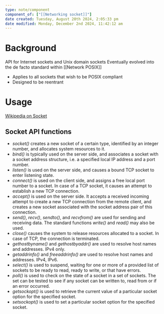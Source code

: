 ```yaml
---
type: note/component
component_of: ["[[Networking socket]]"]
date created: Tuesday, August 20th 2024, 2:05:33 pm
date modified: Monday, December 2nd 2024, 11:42:12 am
---
```

# Background
API for Internet sockets and Unix domain sockets
Eventually evolved into the de facto standard within [[Network POSIX]]
- Applies to all sockets that wish to be POSIX compliant
- Designed to be reentrant

# Usage
[Wikipedia on Socket](https://en.wikipedia.org/wiki/Berkeley_sockets)

## Socket API functions
- _socket()_ creates a new socket of a certain type, identified by an integer number, and allocates system resources to it.
- _bind()_ is typically used on the server side, and associates a socket with a socket address structure, i.e. a specified local IP address and a port number.
- _listen()_ is used on the server side, and causes a bound TCP socket to enter listening state.
- _connect()_ is used on the client side, and assigns a free local port number to a socket. In case of a TCP socket, it causes an attempt to establish a new TCP connection.
- _accept()_ is used on the server side. It accepts a received incoming attempt to create a new TCP connection from the remote client, and creates a new socket associated with the socket address pair of this connection.
- _send()_, _recv()_, _sendto()_, and _recvfrom()_ are used for sending and receiving data. The standard functions _write()_ and _read()_ may also be used.
- _close()_ causes the system to release resources allocated to a socket. In case of TCP, the connection is terminated.
- _gethostbyname()_ and _gethostbyaddr()_ are used to resolve host names and addresses. IPv4 only.
- _getaddrinfo()_ and _freeaddrinfo()_ are used to resolve host names and addresses. IPv4, IPv6.
- _select()_ is used to suspend, waiting for one or more of a provided list of sockets to be ready to read, ready to write, or that have errors.
- _poll()_ is used to check on the state of a socket in a set of sockets. The set can be tested to see if any socket can be written to, read from or if an error occurred.
- _getsockopt()_ is used to retrieve the current value of a particular socket option for the specified socket.
- _setsockopt()_ is used to set a particular socket option for the specified socket.